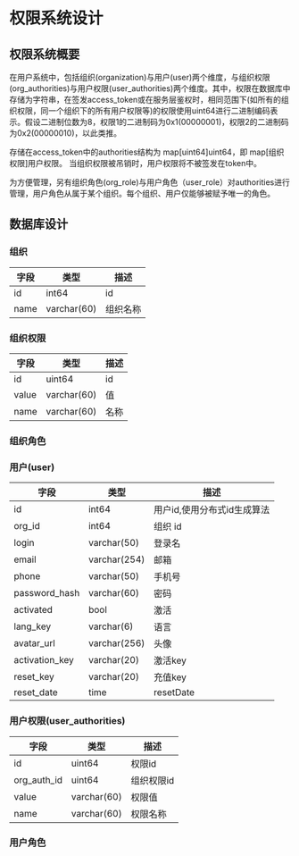 # 权限系统设计
## 权限系统概要
在用户系统中，包括组织(organization)与用户(user)两个维度，与组织权限(org_authorities)与用户权限(user_authorities)两个维度。其中，权限在数据库中存储为字符串，在签发access_token或在服务层鉴权时，相同范围下(如所有的组织权限，同一个组织下的所有用户权限等)的权限使用uint64进行二进制编码表示。假设二进制位数为8，权限1的二进制码为0x1(00000001)，权限2的二进制码为0x2(00000010)，以此类推。

存储在access_token中的authorities结构为 map[uint64]uint64，即 map[组织权限]用户权限。
当组织权限被吊销时，用户权限将不被签发在token中。

为方便管理，另有组织角色(org_role)与用户角色（user_role）对authorities进行管理，用户角色从属于某个组织。每个组织、用户仅能够被赋予唯一的角色。
## 数据库设计
### 组织
字段 | 类型 | 描述
-----|-----|----
id| int64| id
name| varchar(60)|组织名称
### 组织权限
字段 | 类型 | 描述
-----|-----|----
id| uint64| id
value|varchar(60)|值
name| varchar(60)|名称
### 组织角色

### 用户(user)

字段 | 类型 | 描述
-----|-----|----
id | int64| 用户id,使用分布式id生成算法
org_id|int64| 组织 id
login| varchar(50)| 登录名
email| varchar(254)| 邮箱
phone| varchar(50)| 手机号
password_hash|varchar(60)| 密码
activated| bool | 激活
lang_key | varchar(6)| 语言
avatar_url|varchar(256)| 头像
activation_key|varchar(20) | 激活key
reset_key|varchar(20) | 充值key
reset_date|time | resetDate

### 用户权限(user_authorities)
字段 | 类型 | 描述
-----|-----|----
id | uint64| 权限id
org\_auth\_id|uint64|组织权限id
value|varchar(60)|权限值
name|varchar(60)|权限名称 
### 用户角色
